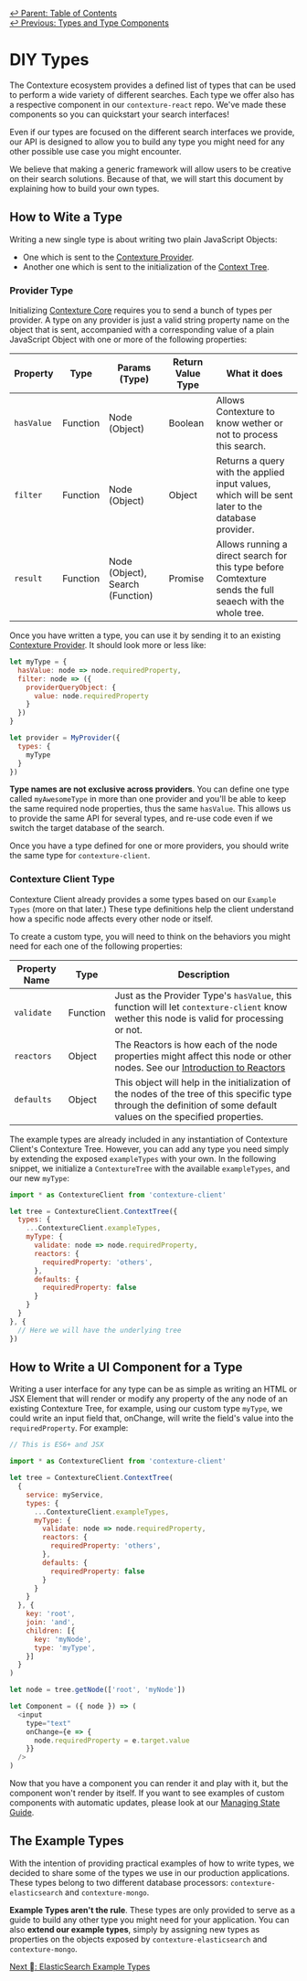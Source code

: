 ﻿[↩  Parent: Table of Contents](../README.md)  
[↩  Previous: Types and Type Components](index.md)

# DIY Types

The Contexture ecosystem provides a defined list of types that can be
used to perform a wide variety of different searches. Each type we
offer also has a respective component in our `contexture-react` repo.
We've made these components so you can quickstart your search interfaces!

Even if our types are focused on the different search interfaces we
provide, our API is designed to allow you to build any type you might
need for any other possible use case you might encounter.

We believe that making a generic framework will allow users to be
creative on their search solutions. Because of that, we will start this
document by explaining how to build your own types.

## How to Wite a Type

Writing a new single type is about writing two plain JavaScript Objects:
- One which is sent to the [Contexture Provider](../querying/available-providers.md).
- Another one which is sent to the initialization of the [Context Tree](../interactive-queries/contexture-client.md#context-tree).

### Provider Type

Initializing [Contexture Core](../querying/contexture-core.md)
requires you to send a bunch of types per provider. A type on any
provider is just a valid string property name on the object that is
sent, accompanied with a corresponding value of a plain JavaScript
Object with one or more of the following properties:

| Property | Type | Params (Type) | Return Value Type | What it does |
| --- | --- | --- | --- | --- |
| `hasValue` | Function | Node (Object) | Boolean | Allows Contexture to know wether or not to process this search. |
| `filter` | Function | Node (Object) | Object | Returns a query with the applied input values, which will be sent later to the database provider. |
| `result` | Function | Node (Object), Search (Function) | Promise | Allows running a direct search for this type before Comtexture sends the full seaech with the whole tree. |

Once you have written a type, you can use it by sending it to an
existing [Contexture Provider](../querying/available-providers.md). It
should look more or less like:

```javascript
let myType = {
  hasValue: node => node.requiredProperty,
  filter: node => ({
    providerQueryObject: {
      value: node.requiredProperty
    }
  })
}

let provider = MyProvider({
  types: {
    myType
  }
})
```

**Type names are not exclusive across providers**. You can define one
type called `myAwesomeType` in more than one provider and you'll be
able to keep the same required node properties, thus the same
`hasValue`. This allows us to provide the same API for several types,
and re-use code even if we switch the target database of the search.

Once you have a type defined for one or more providers, you should
write the same type for `contexture-client`.

### Contexture Client Type

Contexture Client already provides a some types based on our
`Example Types` (more on that later.) These type definitions help
the client understand how a specific node affects every other node or
itself.

To create a custom type, you will need to think on the behaviors you
might need for each one of the following properties:

| Property Name | Type | Description |
| --- | --- | --- |
| `validate` | Function | Just as the Provider Type's `hasValue`, this function will let `contexture-client` know wether this node is valid for processing or not. |
| `reactors` | Object | The Reactors is how each of the node properties might affect this node or other nodes. See our [Introduction to Reactors]() |
| `defaults` | Object | This object will help in the initialization of the nodes of the tree of this specific type through the definition of some default values on the specified properties. |

The example types are already included in any instantiation
of Contexture Client's Contexture Tree. However, you can add any type
you need simply by extending the exposed `exampleTypes` with your own.
In the following snippet, we initialize a `ContextureTree` with the
available `exampleTypes`, and our new `myType`:

```javascript
import * as ContextureClient from 'contexture-client'

let tree = ContextureClient.ContextTree({
  types: {
    ...ContextureClient.exampleTypes,
    myType: {
      validate: node => node.requiredProperty,
      reactors: {
        requiredProperty: 'others',
      },
      defaults: {
        requiredProperty: false
      }
    }
  }
}, {
  // Here we will have the underlying tree
})
```

## How to Write a UI Component for a Type

Writing a user interface for any type can be as simple as writing an
HTML or JSX Element that will render or modify any property of the
any node of an existing Contexture Tree, for example, using our custom
type `myType`, we could write an input field that, onChange, will
write the field's value into the `requiredProperty`. For example:

```javascript
// This is ES6+ and JSX

import * as ContextureClient from 'contexture-client'

let tree = ContextureClient.ContextTree(
  {
    service: myService,
    types: {
      ...ContextureClient.exampleTypes,
      myType: {
        validate: node => node.requiredProperty,
        reactors: {
          requiredProperty: 'others',
        },
        defaults: {
          requiredProperty: false
        }
      }
    }
  }, {
    key: 'root',
    join: 'and',
    children: [{
      key: 'myNode',
      type: 'myType',
    }]
  }
)

let node = tree.getNode(['root', 'myNode'])

let Component = ({ node }) => (
  <input
    type="text"
    onChange={e => {
      node.requiredProperty = e.target.value
    }}
  />
)
```

Now that you have a component you can render it and play with it, but
the component won't render by itself. If you want to see examples of
custom components with automatic updates, please look at our [Managing
State Guide](../managing-state/index.md).

## The Example Types

With the intention of providing practical examples of how to write
types, we decided to share some of the types we use in our production
applications. These types belong to two different database processors:
`contexture-elasticsearch` and `contexture-mongo`.

**Example Types aren't the rule**. These types are only provided to
serve as a guide to build any other type you might need for your
application. You can also **extend our example types**, simply by
assigning new types as properties on the objects exposed by
`contexture-elasticsearch` and `contexture-mongo`.

[Next  ⃕: ElasticSearch Example Types](elasticsearch-example-types.md)
